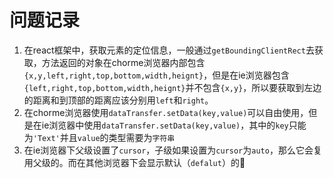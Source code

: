 # 问题记录

1. 在react框架中，获取元素的定位信息，一般通过`getBoundingClientRect`去获取，方法返回的对象在chorme浏览器内部包含`{x,y,left,right,top,bottom,width,heignt}`，但是在ie浏览器包含`{left,right,top,bottom,width,heignt}`并不包含`{x,y}`，所以要获取到左边的距离和到顶部的距离应该分别用`left`和`right`。
2. 在chorme浏览器使用`dataTransfer.setData(key,value)`可以自由使用，但是在ie浏览器中使用`dataTransfer.setData(key,value)`，其中的`key`只能为`'Text'`并且`value`的类型需要为`字符串`
3. 在ie浏览器下父级设置了`cursor`，子级如果设置为`cursor`为`auto`，那么它会复用父级的。而在其他浏览器下会显示默认（`defalut`）的